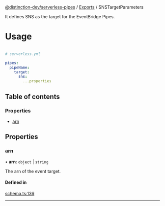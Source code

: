 [@distinction-dev/serverless-pipes](../README.md) / [Exports](parameters.md) / SNSTargetParameters

It defines SNS as the target for the EventBridge Pipes.
# Usage
```yaml

# serverless.yml

pipes:
  pipeName:
    target:
      sns:
        ...properties
```


## Table of contents

### Properties

- [arn](SNSTargetParameters.md#arn)

## Properties

### arn

• **arn**: `object` | `string`

The arn of the event target.


#### Defined in

[schema.ts:136](https://github.com/distinction-dev/serverless-pipes/blob/adc1ce1b20b719d2e58f62a01c813e4ef9c57a5c/src/schema.ts#L136)


---
